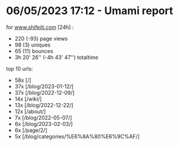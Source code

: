 # 06/05/2023 17:12 - Umami report
for www.shifeiti.com [24h] :

 - 220 (-93) page views
 - 98 (3) uniques
 - 65 (11) bounces
 - 3h 20' 26'' (-4h 43' 47'') totaltime


top 10 urls:
 - 58x [/]
 - 37x [/blog/2023-01-12/]
 - 37x [/blog/2022-12-09/]
 - 14x [/wiki/]
 - 13x [/blog/2022-12-22/]
 - 12x [/about/]
 - 7x [/blog/2022-05-07/]
 - 6x [/blog/2023-02-03/]
 - 6x [/page/2/]
 - 5x [/blog/categories/%E6%8A%80%E6%9C%AF/]


